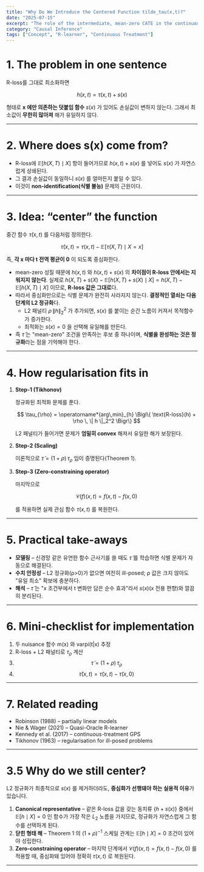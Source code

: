 ```yaml
---
title: "Why Do We Introduce the Centered Function tilde_tau(x,t)?"
date: "2025-07-15"
excerpt: "The role of the intermediate, mean-zero CATE in the continuous-treatment R-learner."
category: "Causal Inference"
tags: ["Concept", "R-learner", "Continuous Treatment"]
---
```


# 1. The problem in one sentence

R-loss를 그대로 최소화하면

$$
h(x,t) = \tau(x,t) + s(x)
$$

형태로 **x 에만 의존하는 덧붙임 함수** $s(x)$ 가 있어도 손실값이 변하지 않는다. 그래서 최소값이 **무한히 많아져** 해가 유일하지 않다.

---

# 2. Where does s(x) come from?

* R-loss에 $\mathbb{E}[ h(X,T) \mid X ]$ 항이 들어가므로 $h(x,t) + s(x)$ 를 넣어도 $s(x)$ 가 자연스럽게 상쇄된다.
* 그 결과 손실값이 동일하니 $s(x)$ 를 얼마든지 붙일 수 있다.
* 이것이 **non-identification(식별 불능)** 문제의 근원이다.

---

# 3. Idea: “center” the function

중간 함수 $\tilde{\tau}(x,t)$ 를 다음처럼 정의한다.

$$
\tilde{\tau}(x,t) = \tau(x,t) - \mathbb{E}[ \tau(X,T) \mid X = x ]
$$

즉, **각 x 마다 t 전역 평균이 0** 이 되도록 중심화한다.

* mean-zero 성질 때문에 $h(x,t)$ 와 $h(x,t)+s(x)$ 의 **차이점이 R-loss 안에서는 지워지지 않는다**. 실제로 $h(X,T)+s(X) - \mathbb{E}[h(X,T)+s(X)\mid X] = h(X,T)-\mathbb{E}[h(X,T)\mid X]$ 이므로, **R-loss 값은 그대로**다.
* 따라서 중심화만으로는 식별 문제가 완전히 사라지지 않는다. **결정적인 열쇠는 다음 단계의 L2 정규화**다.
  - L2 패널티 $\rho\,\|h\|_2^2$ 가 추가되면, $s(x)$ 를 붙이는 순간 노름이 커져서 목적함수가 증가한다.
  - 최적화는 $s(x)=0$ 을 선택해 유일해를 만든다.
* 즉 $\tilde{\tau}$ 는 "mean-zero" 조건을 만족하는 후보 중 하나이며, **식별을 완성하는 것은 정규화**라는 점을 기억해야 한다.


---

# 4. How regularisation fits in

1. **Step-1 (Tikhonov)**
   
   정규화된 최적화 문제를 푼다.
   
   $$
   \tau_{\rho} = \operatorname*{arg\,min}_{h} \Bigl\{ \text{R-loss}(h) + \rho \, \| h \|_2^2 \Bigr\}
   $$
   
   L2 패널티가 들어가면 문제가 **엄밀히 convex** 해져서 유일한 해가 보장된다.

2. **Step-2 (Scaling)**
   
   이론적으로 $\tilde{\tau} = (1 + \rho)\, \tau_{\rho}$ 임이 증명된다(Theorem 1).

3. **Step-3 (Zero-constraining operator)**
   
   마지막으로
   
   $$
   \mathcal{C}(f)(x,t) = f(x,t) - f(x,0)
   $$

   를 적용하면 실제 관심 함수 $\tau(x,t)$ 를 복원한다.

---

# 5. Practical take-aways

* **모델링** – 신경망 같은 유연한 함수 근사기를 쓸 때도 $\tilde{\tau}$ 를 학습하면 식별 문제가 자동으로 해결된다.
* **수치 안정성** – L2 정규화(ρ>0)가 없으면 여전히 ill-posed; ρ 값은 크지 않아도 "유일 최소" 확보에 충분하다.
* **해석** – $\tilde{\tau}$ 는 "x 조건부에서 t 변화만 담은 순수 효과"라서 $s(x)$(x 전용 편향)와 깔끔히 분리된다.

---

# 6. Mini-checklist for implementation

1. 두 nuisance 함수 m(x) 와 varpi(t|x) 추정
2. R-loss + L2 패널티로 $\tau_{\rho}$ 계산
3. $$\tilde{\tau} = (1 + \rho)\, \tau_{\rho}$$
4. $$\hat{\tau}(x,t) = \tilde{\tau}(x,t) - \tilde{\tau}(x,0)$$

---

# 7. Related reading

* Robinson (1988) – partially linear models
* Nie & Wager (2021) – Quasi-Oracle R-learner
* Kennedy et al. (2017) – continuous-treatment GPS
* Tikhonov (1963) – regularisation for ill-posed problems 

---

# 3.5  Why do we still center?

L2 정규화가 최종적으로 $s(x)$ 를 제거하더라도, **중심화가 선행돼야 하는 실용적 이유**가 있습니다.

1. **Canonical representative** – 같은 R-loss 값을 갖는 동치류 $\{h+s(x)\}$ 중에서 $\mathbb{E}[h\mid X]=0$ 인 함수가 가장 작은 $L_2$ 노름을 가지므로, 정규화가 자연스럽게 그 함수를 선택하게 된다.
2. **닫힌 형태 해** – Theorem 1 의 $(1+\rho)^{-1}$ 스케일 관계는 $\mathbb{E}[h\mid X]=0$ 조건이 있어야 성립한다.
3. **Zero-constraining operator** – 마지막 단계에서 $\mathcal{C}(f)(x,t)=f(x,t)-f(x,0)$ 를 적용할 때, 중심화돼 있어야 정확히 $\tau(x,t)$ 로 복원된다.

--- 